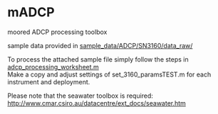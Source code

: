 # mADCP
moored ADCP processing toolbox

sample data provided in [sample_data/ADCP/SN3160/data_raw/](sample_data/ADCP/SN3160/data_raw/)

To process the attached sample file simply follow the steps in  [adcp_processing_worksheet.m](adcp_processing_worksheet.m)  
Make a copy and adjust settings of set_3160_paramsTEST.m for each instrument and deployment.

Please note that the seawater toolbox is required:
http://www.cmar.csiro.au/datacentre/ext_docs/seawater.htm

